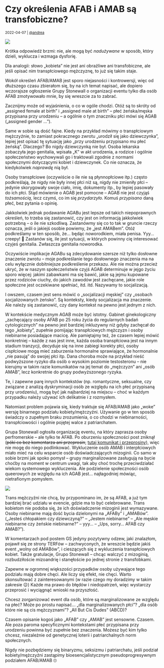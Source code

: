 # Czy określenia AFAB i AMAB są transfobiczne?

<small>2022-04-07 | [@andrea](/@andrea)</small>

![](/img-local/blog/gs-afab.jpg)

Krótka odpowiedź brzmi: nie, ale mogą być _nadużywane_ w sposób, który dzieli, wyklucza i wzmaga dysforię.

Dla analogii: słowo „kobieta” nie jest ani obraźliwe ani transfobiczne,
ale jeśli opisać nim transpłciowego mężczyznę, to już się takim staje.

Wokół określeń AFAB/AMAB jest sporo niejasności i kontrowersji,
więc od dłuższego czasu zbierałom się, by na ich temat napisać,
ale dopiero wczorajsze ogłoszenie Grupy Stonewall o organizacji eventu tylko dla osób AFAB zmotywowało mnie,
by się wreszcie za to zabrać.

Zacznijmy może od wyjaśnienia, o co w ogóle chodzi. 
Otóż są to skróty od „assigned female at birth” i „assigned male at birth” – płeć żeńska/męska przypisana przy urodzeniu – 
a ogólnie o tym znaczniku płci mówi się AGAB („assigned gender …”).

Same w sobie są dość fajne. Kiedy na przykład mówimy o transpłciowym mężczyźnie,
to zamiast pokracznego zwrotu „urodził się jako dziewczynka”,
lepiej jest opisać tę sytuację jako „przy urodzeniu przypisano mu płeć żeńską”.
Dlaczego? Bo nigdy dziewczynką nie był. Osoba lekarska zobaczyła jego genitalia, wpisała „K” w akt urodzenia,
a rodzice i ogólnie społeczeństwo wychowywali go i traktowali zgodnie z normami społecznymi dotyczącymi kobiet i dziewczynek.
Co nie oznacza, że kiedykolwiek _naprawdę_ nią był.

Osoby transpłciowe (oczywiście o ile nie są płynnopłciowe itp.) często podkreślają,
że nigdy nie były innej płci niż są, nigdy nie zmieniły płci – jedynie skorygowały swoje ciało, imię, dokumenty itp.,
by lepiej pasowały do ich płci. Stąd mówienie o AGAB jest pomocne – AGAB nie jest czyjąś _tożsamością_,
lecz czymś, co im się _przydarzyło_. Komuś _przypisano_ daną płeć, bez pytania o opinię.

Jakkolwiek jednak podawanie AGABu jest lepsze od takich niepoprawnych określeń,
to trzeba się zastanowić, czy jest on informacją jakkolwiek potrzebną –  o ile nie szkodliwą.
Zastanówmy się co to tak w gruncie rzeczy oznacza, jeśli o jakiejś osobie powiemy, że „jest AMABem”.
Otóż podkreślamy w ten sposób, że… będąc noworodkiem, miała penisa. Yyy… creepy! 🤨
Zastanów się, ile jest sytuacji, w których powinny cię interesować czyjeś genitalia. Zwłaszcza genitalia noworodka.

Oczywiście implikacje AGABu są zdecydowanie szersze niż tylko dosłowne znaczenie zwrotu – 
moje podkreślanie tego dosłownego znaczenia ma na celu wyłącznie dobitniejsze podkreślenie przekazu.
Ale nie można przecież ukryć, że w naszym społeczeństwie czyjś AGAB determinuje w jejgo życiu sporo więcej:
jakimi zabawkami ma się bawić, jakie są jejmu kupowane przez rodziców ciuchy, do jakich zawodów jest zachęcane,
jakie role społeczne jest oczekiwane spełniać, itd. itd. Nazywamy to socjalizacją.

I owszem, czasem jest sens mówić o „socjalizacji męskiej” czy „osobach socjalizowanych żeńsko”.
Są konteksty, kiedy socjalizacja ma znaczenie. Ale należy się zastanowić, czy dany kontekst na pewno jest jednym z nich.

W kontekście medycznym AGAB może być istotny. Gabinet ginekologiczny
„zachęcający osoby AFAB po 25 roku życia do regularnych badań cytologicznych” na pewno jest bardziej inkluzywny
niż gdyby zachęcał do tego „kobiety”, zupełnie pomijając transpłciowych mężczyzn i osoby niebinarne posiadające macicę.
Ale pamiętajmy też, że czasem lepiej mówić konkretniej – każde z nas jest inne,
każda osoba transpłciowa jest na innym stadium tranzycji, decyduje się na inne zabiegi korekty płci,
osoby cispłciowe mogą mieć zaburzenia hormonalne sprawiające, że hormonalnie „nie pasują” do swojej płci itp.
Dana choroba może na przykład nieść podwyższone ryzyko dla osób o wysokim poziomie testosteronu – 
nie kierujmy w takim razie komunikatów na jej temat do „mężczyzn” ani „osób AMAB”, lecz konkretnie do grupy podwyższonego ryzyka.

Te, i zapewne parę innych kontekstów (np. romantyczne, seksualne, czy związane z analizą dyskryminacji osób
ze względu na ich płeć przypisaną przy urodzeniu), mogą być jak najbardziej na miejscu – 
choć w każdym przypadku należy używać ich delikatnie i z rozmysłem.

Natomiast problem pojawia się, kiedy traktuje się AFAB/AMAB jako „woke” wersję binarnego podziału kobiety/mężczyźni.
Używanie go w ten sposób świadczy o zupełnym braku zrozumienia, o co chodzi w niebinarności, transpłciowości
i ogólnie pojętej walce z patriarchatem.

Grupa Stonewall ogłosiła organizację eventu, na który zaprasza osoby perfromerskie – ale tylko te AFAB.
Po oburzeniu społeczności post zniknął (~~póki co bez komentarza ani przeprosin~~;
[tutaj komunikat i przeprosiny](https://www.facebook.com/grupastonewall/posts/2572230729587224)), więc nie mogę do niego podlinkować.
Wykluczenie osób AMAB i interpłciowych miało mieć na celu wsparcie osób doświadczających mizoginii.
Co samo w sobie brzmi jak spoko pomysł – grupy marginalizowane zasługują na bycie choćby na moment w centrum uwagi,
tak aby choć trochę przeciwdziałać wiekom systemowego wykluczenia.
Ale podzielenie społeczności osób queerowych ze względu na ich AGAB jest… najłagodniej mówiąc, nietrafionym pomysłem.

![](/img-local/blog/gs-afab2.jpg)

Trans mężczyźni nie chcą, by przypominano im, że są AFAB, a już tym bardziej brać udziału w evencie, gdzie ma to być celebrowane.
Trans kobietom nie podoba się, że ich doświadczenie mizoginii jest wymazywane.
Osoby niebinarne mają dość bycia dzielonymi na „AFABy” i „AMABów”.
(„Jesteś chłopakiem czy dziewczyną?” – „Jestem niebinarne” – „Ale męskie niebinarne czy żeńskie niebinarne?” – yyy… – „Ups, sorry… AFAB czy AMAB?”).

W komentarzach pod postem GS jedyny pozytywny odzew, jaki znalazłom, pojawił się ze strony TERFów –
zachwyconych, że wreszcie będzie jakiś event „wolny od AMABów”, i cieszących się z wykluczenia transpłciowych kobiet. 
Także gratulacje, Grupo Stonewall – chcąc walczyć z mizoginią, rozbudziłoście mizoandrię i stanęłoście po jednej stronie z transfobkami.

Zapewne w ogromnej większości przypadków osoby używające tego podziału mają dobre chęci.
Ale liczy się efekt, nie chęci. Warto skonsultować z zainteresowanymi (w razie czego my doradzimy w takim zakresie 😉)
Każde ma prawo do błędów i niedopatrzeń, więc wystarczy przeprosić i wyciągnąć wnioski na przyszłość.

Chcesz zorganizować event dla osób, które są marginalizowane ze względu na płeć?
Może po prostu napisać… „dla marginalizowanych płci”? „dla osób które nie są cis mężczyznami”?
„All But Cis Dudes” (ABCD)?

Czasem opisanie kogoś jako „AFAB” czy „AMAB” jest sensowne. Czasem. Ale poza paroma specyficznymi kontekstami
płeć przypisana przy urodzeniu powinna być zupełnie bez znaczenia. Możesz być kim tylko chcesz,
niezależnie od genetycznej loterii i patriarchalnych norm społecznych.

Nigdy nie pozbędziemy się binaryzmu, seksizmu i patriarchatu,
jeśli podział kobiety/mężczyźni zastąpimy bioesencjalistycznym pseudoprogresywnym podziałem AFAB/AMAB 🙄
